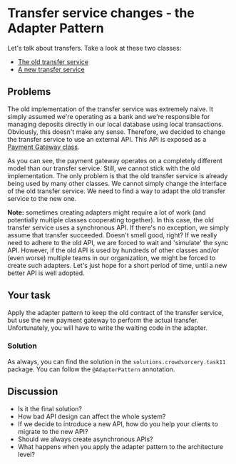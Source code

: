 # Transfer service changes - the Adapter Pattern

Let's talk about transfers. Take a look at these two classes: 
- [The old transfer service](..%2Fsrc%2Fmain%2Fjava%2Fpl%2Fwojtyna%2Ftrainings%2Fdesignpatterns%2Fproblems%2Fcrowdsorcery%2Ftask11%2FOldTransferService.java)
- [A new transfer service](..%2Fsrc%2Fmain%2Fjava%2Fpl%2Fwojtyna%2Ftrainings%2Fdesignpatterns%2Fproblems%2Fcrowdsorcery%2Ftask11%2FTransferService.java) 

## Problems
The old implementation of the transfer service was extremely naive. It simply assumed we're operating as a bank and we're responsible for managing deposits directly in our local database using local transactions. Obviously, this doesn't make any sense. Therefore, we decided to change the transfer service to use an external API. This API is exposed as a [Payment Gateway class](..%2Fsrc%2Fmain%2Fjava%2Fpl%2Fwojtyna%2Ftrainings%2Fdesignpatterns%2Fproblems%2Fcrowdsorcery%2Ftask11%2FPaymentGateway.java).

As you can see, the payment gateway operates on a completely different model than our transfer service. Still, we cannot stick with the old implementation. The only problem is that the old transfer service is already being used by many other classes. We cannot simply change the interface of the old transfer service. We need to find a way to adapt the old transfer service to the new one.

**Note:** sometimes creating adapters might require a lot of work (and potentially multiple classes cooperating together). In this case, the old transfer service uses a synchronous API. If there's no exception, we simply assume that transfer succeeded. Doesn't smell good, right? If we really need to adhere to the old API, we are forced to wait and 'simulate' the sync API. However, if the old API is used by hundreds of other classes and/or (even worse) multiple teams in our organization, we might be forced to create such adapters. Let's just hope for a short period of time, until a new better API is well adopted. 

## Your task
Apply the adapter pattern to keep the old contract of the transfer service, but use the new payment gateway to perform the actual transfer. Unfortunately, you will have to write the waiting code in the adapter.

### Solution
As always, you can find the solution in the `solutions.crowdsorcery.task11` package. You can follow the `@AdapterPattern` annotation.

## Discussion
- Is it the final solution?
- How bad API design can affect the whole system?
- If we decide to introduce a new API, how do you help your clients to migrate to the new API?
- Should we always create asynchronous APIs?
- What happens when you apply the adapter pattern to the architecture level?